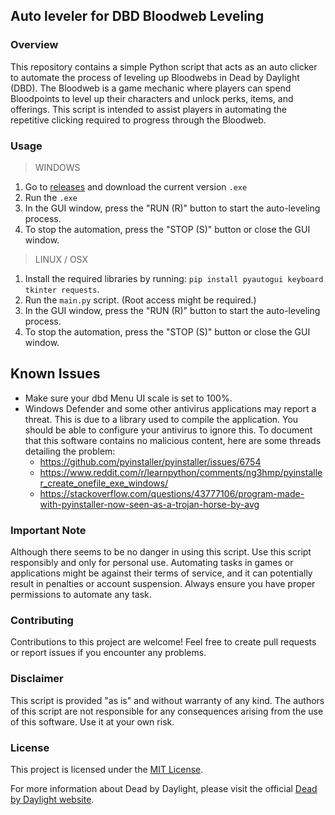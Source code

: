 ## Auto leveler for DBD Bloodweb Leveling

### Overview

This repository contains a simple Python script that acts as an auto clicker to automate the process of leveling up Bloodwebs in Dead by Daylight (DBD). The Bloodweb is a game mechanic where players can spend Bloodpoints to level up their characters and unlock perks, items, and offerings. This script is intended to assist players in automating the repetitive clicking required to progress through the Bloodweb.

### Usage
> WINDOWS
1. Go to [releases](https://github.com/wuku0/bloodweb/releases) and download the current version `.exe`
2. Run the `.exe`
3. In the GUI window, press the "RUN (R)" button to start the auto-leveling process.
5. To stop the automation, press the "STOP (S)" button or close the GUI window.


> LINUX / OSX
1. Install the required libraries by running: `pip install pyautogui keyboard tkinter requests`.
2. Run the `main.py` script. (Root access might be required.)
3. In the GUI window, press the "RUN (R)" button to start the auto-leveling process.
5. To stop the automation, press the "STOP (S)" button or close the GUI window.

## Known Issues
- Make sure your dbd Menu UI scale is set to 100%.
- Windows Defender and some other antivirus applications may report a threat. This is due to a library used to
  compile the application. You should be able to configure your antivirus to ignore this.
  To document that this software contains no malicious content, here are some threads detailing the problem:
     - https://github.com/pyinstaller/pyinstaller/issues/6754
     - https://www.reddit.com/r/learnpython/comments/ng3hmp/pyinstaller_create_onefile_exe_windows/
     - https://stackoverflow.com/questions/43777106/program-made-with-pyinstaller-now-seen-as-a-trojan-horse-by-avg

### Important Note

Although there seems to be no danger in using this script. Use this script responsibly and only for personal use. Automating tasks in games or applications might be against their terms of service, and it can potentially result in penalties or account suspension. Always ensure you have proper permissions to automate any task.

### Contributing

Contributions to this project are welcome! Feel free to create pull requests or report issues if you encounter any problems.

### Disclaimer

This script is provided "as is" and without warranty of any kind. The authors of this script are not responsible for any consequences arising from the use of this software. Use it at your own risk.

### License

This project is licensed under the [MIT License](LICENSE).

For more information about Dead by Daylight, please visit the official [Dead by Daylight website](https://deadbydaylight.com/).

